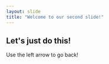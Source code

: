```yaml
---
layout: slide
title: "Welcome to our second slide!"
---
```

## Let's just do this!
Use the left arrow to go back!
